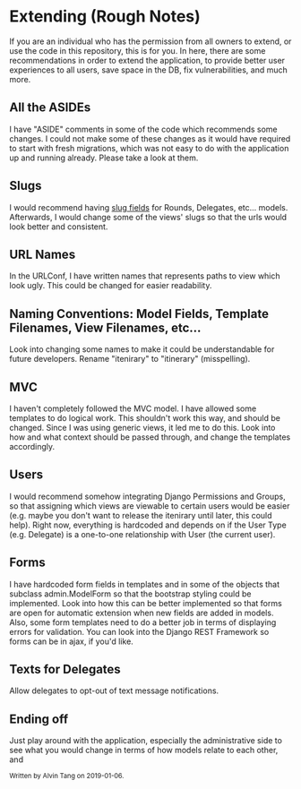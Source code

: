 # Extending (Rough Notes)
If you are an individual who has the permission from all owners to extend, or use the code in this repository, this is for you. In here, there are some recommendations in order to extend the application, to provide better user experiences to all users, save space in the DB, fix vulnerabilities, and much more.

## All the ASIDEs
I have "ASIDE" comments in some of the code which recommends some changes. I could not make some of these changes as it would have required to start with fresh migrations, which was not easy to do with the application up and running already. Please take a look at them.

## Slugs
I would recommend having [slug fields](https://docs.djangoproject.com/en/2.1/ref/models/fields/#slugfield) for Rounds, Delegates, etc... models. Afterwards, I would change some of the views' slugs so that the urls would look better and consistent.

## URL Names
In the URLConf, I have written names that represents paths to view which look ugly. This could be changed for easier readability.

## Naming Conventions: Model Fields, Template Filenames, View Filenames, etc...
Look into changing some names to make it could be understandable for future developers. Rename "itenirary" to "itinerary" (misspelling).

## MVC
I haven't completely followed the MVC model. I have allowed some templates to do logical work. This shouldn't work this way, and should be changed. Since I was using generic views, it led me to do this. Look into how and what context should be passed through, and change the templates accordingly.

## Users
I would recommend somehow integrating Django Permissions and Groups, so that assigning which views are viewable to certain users would be easier (e.g. maybe you don't want to release the itenirary until later, this could help). Right now, everything is hardcoded and depends on if the User Type (e.g. Delegate) is a one-to-one relationship with User (the current user).

## Forms
I have hardcoded form fields in templates and in some of the objects that subclass admin.ModelForm so that the bootstrap styling could be implemented. Look into how this can be better implemented so that forms are open for automatic extension when new fields are added in models. Also, some form templates need to do a better job in terms of displaying errors for validation. You can look into the Django REST Framework so forms can be in ajax, if you'd like.

## Texts for Delegates
Allow delegates to opt-out of text message notifications.

## Ending off
Just play around with the application, especially the administrative side to see what you would change in terms of how models relate to each other, and 

<small>Written by Alvin Tang on 2019-01-06.</small>
